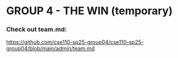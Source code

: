 # GROUP 4 - THE WIN (temporary)

### Check out team.md:

https://github.com/cse110-sp25-group04/cse110-sp25-group04/blob/main/admin/team.md